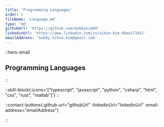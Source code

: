 ```yaml
---
title: 'Programming Languages'
order: 5
fileName: 'Language.md'
type: 'md'
githubUrl: 'https://github.com/bobbykim89'
linkedinUrl: 'https://www.linkedin.com/in/sihun-kim-9baa17165/'
emailAddress: 'bobby.sihun.kim@gmail.com'
---
```


::hero-small

## Programming Languages

::

::skill-block{:icons='["typescript", "javascript", "python", "csharp", "html", "css", "rust", "matlab"]'}
::

::contact-buttons{:github-url="githubUrl" :linkedinUrl="linkedinUrl" :email-address="emailAddress"}

::
